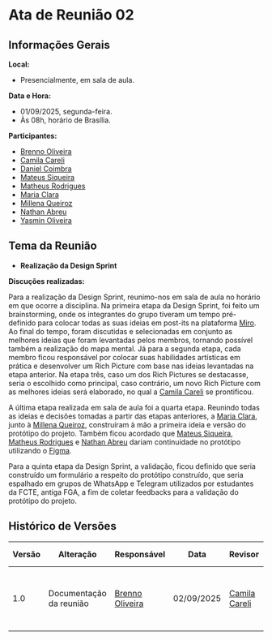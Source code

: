 # Ata de Reunião 02

## Informações Gerais

**Local:**
- Presencialmente, em sala de aula.

**Data e Hora:**
- 01/09/2025, segunda-feira.
- Às 08h, horário de Brasília.

**Participantes:**
- [Brenno Oliveira](https://github.com/Brenno-Silva01)
- [Camila Careli](https://github.com/camilascareli)
- [Daniel Coimbra](https://github.com/DanielCoimbra)
- [Mateus Siqueira](hhttps://github.com/siqueira-prog)
- [Matheus Rodrigues](https://github.com/mrodrigues14)
- [Maria Clara](https://github.com/alvezclari)
- [Millena Queiroz](https://github.com/MillenaQueiroz)
- [Nathan Abreu](https://github.com/nateejpg)
- [Yasmin Oliveira](https://github.com/yaskisoba)

## Tema da Reunião
- **Realização da Design Sprint**

**Discuções realizadas:**

Para a realização da Design Sprint, reunimo-nos em sala de aula no horário em que ocorre a disciplina. Na primeira etapa da Design Sprint, foi feito um brainstorming, onde os integrantes do grupo tiveram um tempo pré-definido para colocar todas as suas ideias em post-its na plataforma [Miro](https://miro.com/app/board/uXjVJNoibQE=/). Ao final do tempo, foram discutidas e selecionadas em conjunto as melhores ideias que foram levantadas pelos membros, tornando possível também a realização do mapa mental. Já para a segunda etapa, cada membro ficou responsável por colocar suas habilidades artísticas em prática e desenvolver um Rich Picture com base nas ideias levantadas na etapa anterior. Na etapa três, caso um dos Rich Pictures se destacasse, seria o escolhido como principal, caso contrário, um novo Rich Picture com as melhores ideias será elaborado, no qual a [Camila Careli](https://github.com/camilascareli) se prontificou.

A última etapa realizada em sala de aula foi a quarta etapa. Reunindo todas as ideias e decisões tomadas a partir das etapas anteriores, a [Maria Clara](https://github.com/alvezclari), junto à [Millena Queiroz](https://github.com/MillenaQueiroz), construíram à mão a primeira ideia e versão do protótipo do projeto. Também ficou acordado que [Mateus Siqueira](hhttps://github.com/siqueira-prog), [Matheus Rodrigues](https://github.com/mrodrigues14) e [Nathan Abreu](https://github.com/nateejpg) dariam continuidade no protótipo utilizando o [Figma](https://www.figma.com/design/Jp1M9jUHNLlVYTAp5LUG8m/Arquitetos-de-Planner?node-id=0-1&p=f&t=8pebgkVlG6izYt8T-0).

Para a quinta etapa da Design Sprint, a validação, ficou definido que seria construído um formulário a respeito do protótipo construído, que seria espalhado em grupos de WhatsApp e Telegram utilizados por estudantes da FCTE, antiga FGA, a fim de coletar feedbacks para a validação do protótipo do projeto.


## Histórico de Versões

| Versão | Alteração | Responsável | Data | Revisor |  Detalhes da Revisão | Data da Revisão |
|--------|-----------|-------------|------|---------|----------------------|-----------------|
| 1.0 | Documentação da reunião | [Brenno Oliveira](https://github.com/Brenno-Silva01) | 02/09/2025 | [Camila Careli](https://github.com/camilascareli) | A página foi revisada. Nenhuma alteração necessária. | 05/09/2025 |
